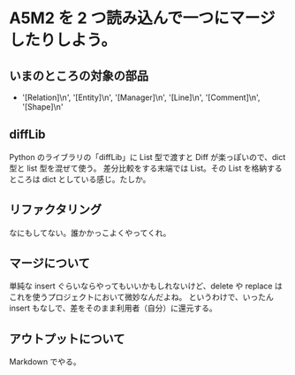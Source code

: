 # A5M2 を 2 つ読み込んで一つにマージしたりしよう。

## いまのところの対象の部品

- '[Relation]\n', '[Entity]\n', '[Manager]\n', '[Line]\n', '[Comment]\n', '[Shape]\n'

## diffLib

Python のライブラリの「diffLib」に List 型で渡すと Diff が楽っぽいので、dict 型と list 型を混ぜて使う。
差分比較をする末端では List。その List を格納するところは dict としている感じ。たしか。

## リファクタリング

なにもしてない。誰かかっこよくやってくれ。

## マージについて

単純な insert ぐらいならやってもいいかもしれないけど、delete や replace はこれを使うプロジェクトにおいて微妙なんだよね。
というわけで、いったん insert もなしで、差をそのまま利用者（自分）に還元する。

## アウトプットについて

Markdown でやる。
